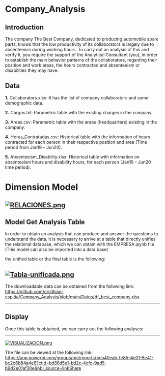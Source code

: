 # Company_Analysis

Introduction
---
The company The Best Company, dedicated to producing automobile spare parts, knows that the low productivity of its collaborators is largely due to absenteeism during working hours. To carry out an analysis of this and verify it, you require the support of the Analytical Consultant (you), in order to establish the main behavior patterns of the collaborators, regarding their position and work areas, the hours contracted and absenteeism or disabilities they may have.

Data
---
**1.** Collaborators.xlsx: It has the list of company collaborators and some demographic data.

**2.** Cargos.txt: Parametric table with the existing charges in the company.

**3.** Areas.csv: Parametric table with the areas (headquarters) existing in the company.

**4.** Horas_Contratadas.csv: Historical table with the information of hours contracted for each person in their respective position and area (Time period from Jan19 – Jun20).

**5.** Absenteeism_Disability.xlsx: Historical table with information on absenteeism hours and disability hours, for each person (Jan19 – Jun20 time period).
 # Dimension Model
 [![RELACIONES.png](https://i.postimg.cc/rsMY58LV/RELACIONES.png)](https://postimg.cc/DJpgT3ZH)
---
Model Get Analysis Table
---
In order to obtain an analysis that can produce and answer the questions to understand the data, it is necessary to arrive at a table that directly unifies the relational database, which we can obtain with the EMPRESA.ipynb file (This model can also be imported into a data base)

the unified table or the final table is the following:

[![Tabla-unificada.png](https://i.postimg.cc/ZnL3ymTh/Tabla-unificada.png)](https://postimg.cc/2LV3PPbH)                 
---
The downloadable data can be obtained from the following link: https://github.com/cristhian-espitia/Company_Analysis/blob/main/Datos/df_best_company.xlsx

---
Display
---
Once this table is obtained, we can carry out the following analyses:

---
[![VISUALIZACION.png](https://i.postimg.cc/BQ7Vkf06/VISUALIZACION.png)](https://postimg.cc/2VvGLJ3R)

The file can be viewed at the following link: https://app.powerbi.com/groups/me/reports/5cb40eab-fe85-4e01-8e41-bc2c6b84a4e6?ctid=bd86d5e1-bd2c-4cfc-9ad5-b9d2e01af30e&pbi_source=linkShare

